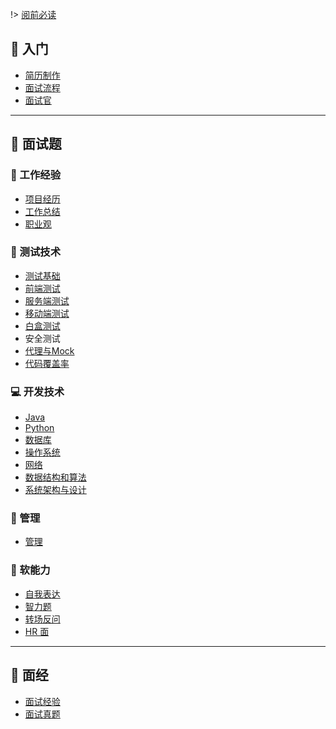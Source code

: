 
!> [阅前必读](阅前必读.md)

## 🔰 入门

- [简历制作](intro/cv.md)
- [面试流程](intro/process.md)
- [面试官](intro/interviewer.md)

---

## 📔 面试题

### 🐾 工作经验

- [项目经历](questions/work/项目经历.md)
- [工作总结](questions/work/工作总结.md)
- [职业观](questions/work/职业观.md)

### 🐞 测试技术

- [测试基础](questions/test/测试基础.md)
- [前端测试](questions/test/前端测试.md)
- [服务端测试](questions/test/服务端测试.md)
- [移动端测试](questions/test/移动端测试.md)
- [白盒测试]()
- 安全测试
- [代理与Mock](questions/test/proxy.md)
- [代码覆盖率]()

### 💻 开发技术

- [Java](questions/dev/java.md)
- [Python](questions/dev/python.md)
- [数据库](questions/dev/db.md)
- [操作系统](questions/dev/os.md)
- [网络](questions/dev/network.md)
- [数据结构和算法](questions/dev/algorithms.md)
- [系统架构与设计](questions/dev/design.md)


### 🏢 管理

- [管理](questions/manage/管理.md)

### 👀 软能力

- [自我表达](questions/common/自我表达.md)
- [智力题](questions/common/智力题.md)
- [转场反问](questions/common/转场反问.md)
- [HR 面](questions/common/HR面.md)

---

## 👴 面经

- [面试经验](experiences/面试经验.md)
- [面试真题](experiences/面试真题.md)